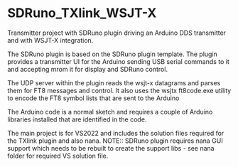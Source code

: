 # SDRuno_TXlink_WSJT-X
Transmitter project with SDRuno plugin driving an Arduino DDS transmitter and with WSJT-X integration.

The SDRuno plugin is based on the SDRuno plugin template. The plugin provides a transmitter UI for the Arduino
sending USB serial commands to it and accepting mrom it for display and SDRuno control.

The UDP server within the plugin reads the wsjt-x datagrams and parses them for FT8 messages and control.
It also uses the wsjtx ft8code.exe utility to encode the FT8 symbol lists that are sent to the Arduino

The Arduino code is a normal sketch and requires a couple of Arduino libraries installed that are identified in the code. 

The main project is for VS2022 and includes the solution files required for the TXlink plugin and also nana.
NOTE:: SDRuno plugin requires nana GUI support which needs to be rebuilt to create the support libs - see
        nana folder for required VS solution file.
